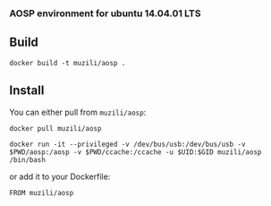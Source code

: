 ### AOSP environment for ubuntu 14.04.01 LTS

## Build ##
```
docker build -t muzili/aosp .
```
## Install ##

You can either pull from `muzili/aosp`:

```
docker pull muzili/aosp
```

```
docker run -it --privileged -v /dev/bus/usb:/dev/bus/usb -v $PWD/aosp:/aosp -v $PWD/ccache:/ccache -u $UID:$GID muzili/aosp /bin/bash
```

or add it to your Dockerfile:

```
FROM muzili/aosp
```
